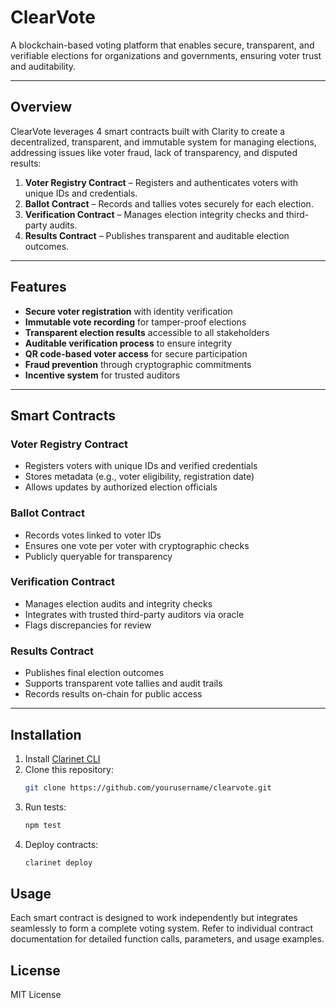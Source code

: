 # ClearVote

A blockchain-based voting platform that enables secure, transparent, and verifiable elections for organizations and governments, ensuring voter trust and auditability.

---

## Overview

ClearVote leverages 4 smart contracts built with Clarity to create a decentralized, transparent, and immutable system for managing elections, addressing issues like voter fraud, lack of transparency, and disputed results:

1. **Voter Registry Contract** – Registers and authenticates voters with unique IDs and credentials.
2. **Ballot Contract** – Records and tallies votes securely for each election.
3. **Verification Contract** – Manages election integrity checks and third-party audits.
4. **Results Contract** – Publishes transparent and auditable election outcomes.

---

## Features

- **Secure voter registration** with identity verification  
- **Immutable vote recording** for tamper-proof elections  
- **Transparent election results** accessible to all stakeholders  
- **Auditable verification process** to ensure integrity  
- **QR code-based voter access** for secure participation  
- **Fraud prevention** through cryptographic commitments  
- **Incentive system** for trusted auditors  

---

## Smart Contracts

### Voter Registry Contract
- Registers voters with unique IDs and verified credentials
- Stores metadata (e.g., voter eligibility, registration date)
- Allows updates by authorized election officials

### Ballot Contract
- Records votes linked to voter IDs
- Ensures one vote per voter with cryptographic checks
- Publicly queryable for transparency

### Verification Contract
- Manages election audits and integrity checks
- Integrates with trusted third-party auditors via oracle
- Flags discrepancies for review

### Results Contract
- Publishes final election outcomes
- Supports transparent vote tallies and audit trails
- Records results on-chain for public access

---

## Installation

1. Install [Clarinet CLI](https://docs.hiro.so/clarinet/getting-started)
2. Clone this repository:
   ```bash
   git clone https://github.com/yourusername/clearvote.git
   ```
3. Run tests:
    ```bash
    npm test
    ```
4. Deploy contracts:
    ```bash
    clarinet deploy
    ```

## Usage

Each smart contract is designed to work independently but integrates seamlessly to form a complete voting system. Refer to individual contract documentation for detailed function calls, parameters, and usage examples.

## License

MIT License

